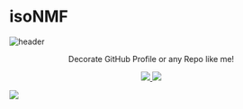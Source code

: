 # isoNMF
![header](https://capsule-render.vercel.app/api?type=Transparent)
<p align='center'> Decorate GitHub Profile or any Repo like me! </p>
<p align='center'>
  <a href="https://github.com/jaeminjj/isoNMF/labels/Idea">
    <img src="https://img.shields.io/badge/IDEA%20ISSUE%20-%23F7DF1E.svg?&style=for-the-badge&&logoColor=white"/>
  </a>
  <a href="#demo">
    <img src="https://img.shields.io/badge/DEMO%20-%234FC08D.svg?&style=for-the-badge&&logoColor=white"/>
  </a>
</p>
<img src="https://img.shields.io/badge/아이콘내용-바탕색?style=flat&logo=isoNMF&logoColor=white"/>
